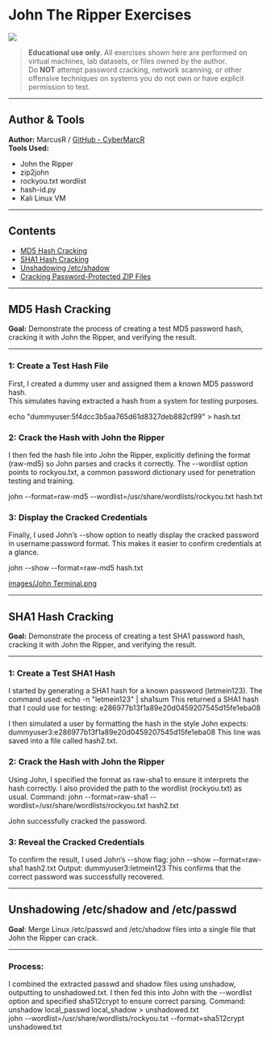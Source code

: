 # John The Ripper Exercises <!-- John the Ripper -->
<img src="https://img.shields.io/badge/-John_the_Ripper-8B0000?style=for-the-badge&logo=linux&logoColor=white"/>

> **Educational use only.** All exercises shown here are performed on virtual machines, lab datasets, or files owned by the author.  
> Do **NOT** attempt password cracking, network scanning, or other offensive techniques on systems you do not own or have explicit permission to test.

---

## Author & Tools
**Author:** MarcusR / [GitHub - CyberMarcR](https://github.com/CyberMarcR)  
**Tools Used:**  
- John the Ripper  
- zip2john  
- rockyou.txt wordlist  
- hash-id.py  
- Kali Linux VM  

---

## Contents
- [MD5 Hash Cracking](#md5-hash-cracking)
- [SHA1 Hash Cracking](#sha1-hash-cracking)
- [Unshadowing /etc/shadow](#unshadowing-etcshadow)
- [Cracking Password-Protected ZIP Files](#cracking-password-protected-zip-files)

---

## MD5 Hash Cracking
**Goal:** Demonstrate the process of creating a test MD5 password hash, cracking it with John the Ripper, and verifying the result.

---

### 1: Create a Test Hash File
First, I created a dummy user and assigned them a known MD5 password hash.  
This simulates having extracted a hash from a system for testing purposes.

echo "dummyuser:5f4dcc3b5aa765d61d8327deb882cf99" > hash.txt

### 2: Crack the Hash with John the Ripper
I then fed the hash file into John the Ripper, explicitly defining the format (raw-md5) so John parses and cracks it correctly.
The --wordlist option points to rockyou.txt, a common password dictionary used for penetration testing and training.

john --format=raw-md5 --wordlist=/usr/share/wordlists/rockyou.txt hash.txt

### 3: Display the Cracked Credentials

Finally, I used John’s --show option to neatly display the cracked password in username:password format.
This makes it easier to confirm credentials at a glance.

john --show --format=raw-md5 hash.txt

[images/John Terminal.png](https://github.com/CyberMarcR/images/commit/42b3681d809f507ffaa80f905dfb3ef309009542)

---

## SHA1 Hash Cracking
**Goal:** Demonstrate the process of creating a test SHA1 password hash, cracking it with John the Ripper, and verifying the result.

---

### 1: Create a Test SHA1 Hash

I started by generating a SHA1 hash for a known password (letmein123).
The command used:
echo -n "letmein123" | sha1sum
This returned a SHA1 hash that I could use for testing:
e286977b13f1a89e20d0459207545d15fe1eba08

I then simulated a user by formatting the hash in the style John expects:
dummyuser3:e286977b13f1a89e20d0459207545d15fe1eba08
This line was saved into a file called hash2.txt.

### 2: Crack the Hash with John the Ripper

Using John, I specified the format as raw-sha1 to ensure it interprets the hash correctly.
I also provided the path to the wordlist (rockyou.txt) as usual.
Command:
john --format=raw-sha1 --wordlist=/usr/share/wordlists/rockyou.txt hash2.txt

John successfully cracked the password.

### 3: Reveal the Cracked Credentials

To confirm the result, I used John’s --show flag:
john --show --format=raw-sha1 hash2.txt
Output:
dummyuser3:letmein123
This confirms that the correct password was successfully recovered.

---

## Unshadowing /etc/shadow and /etc/passwd
**Goal**: Merge Linux /etc/passwd and /etc/shadow files into a single file that John the Ripper can crack.

---

### Process:
I combined the extracted passwd and shadow files using unshadow, outputting to unshadowed.txt.
I then fed this into John with the --wordlist option and specified sha512crypt to ensure correct parsing.
Command:
unshadow local_passwd local_shadow > unshadowed.txt  
john --wordlist=/usr/share/wordlists/rockyou.txt --format=sha512crypt unshadowed.txt
